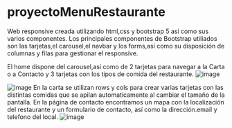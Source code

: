 # proyectoMenuRestaurante
Web responsive creada utilizando html,css y bootstrap 5 así como sus varios componentes.
Los principales componentes de Bootstrap utiliados son las tarjetas,el carousel,el navbar y los forms,así 
como su disposición de columnas y filas para gestionar el responsive.

El home dispone del carousel,así como de 2 tarjetas para navegar a la Carta o a Contacto y 3 tarjetas con los tipos de comida del restaurante.
![image](https://user-images.githubusercontent.com/50781684/193465752-0f8b917c-5d18-499d-a825-15805a59296e.png)

![image](https://user-images.githubusercontent.com/50781684/193465411-0258654c-9c7a-46ec-8a9c-53a3636ece9a.png)
En la carta se utilizan rows y cols para crear varias tarjetas con las distintas comidas que se apilan automaticamente
al cambiar el tamaño de la pantalla.
En la página de contacto encontramos un mapa con la localización del restaurante y un formulario de contacto,
así como la dirección.email y telefono del local.
![image](https://user-images.githubusercontent.com/50781684/193465462-05a14eab-a687-4cd5-8ec4-b475cd547837.png)


